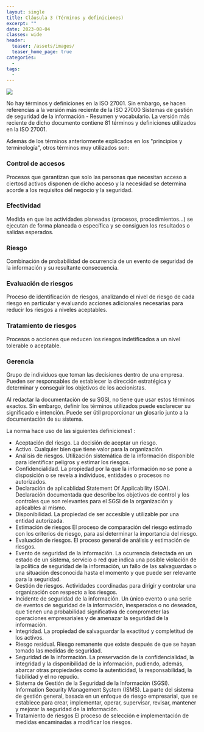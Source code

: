 ```yaml
---
layout: single
title: Cláusula 3 (Términos y definiciones)
excerpt: ""
date: 2023-08-04
classes: wide
header:
  teaser: /assets/images/
  teaser_home_page: true
categories:
  - 
tags:
  - 
---
```


![](/assets/images/)

No hay términos y definiciones en la ISO 27001. Sin embargo, se hacen referencias a la versión más reciente de la ISO 27000 Sistemas de gestión de seguridad de la información - Resumen y vocabulario. La versión más reciente de dicho documento contiene 81 términos y definiciones utilizados en la ISO 27001.

Además de los términos anteriormente explicados en los "principios y terminología", otros términos muy utilizados son:

### Control de accesos

Procesos que garantizan que solo las personas que necesitan acceso a ciertosd activos disponen de dicho
acceso y la necesidad se determina acorde a los requisitos del negocio y la seguridad.

### Efectividad

Medida en que las actividades planeadas (procesos, procedimientos...) se ejecutan de forma planeada o específica y se consiguen los resultados o salidas esperados.

### Riesgo

Combinación de probabilidad de ocurrencia de un evento de seguridad de la información y su resultante consecuencia.

### Evaluación de riesgos

Proceso de identificación de riesgos, analizando el nivel de riesgo de cada riesgo en particular y evaluando acciones adicionales necesarias para reducir los riesgos a niveles aceptables.

### Tratamiento de riesgos

Procesos o acciones que reducen los riesgos indetificados a un nivel tolerable o aceptable.

### Gerencia

Grupo de individuos que toman las decisiones dentro de una empresa. Pueden ser responsables de establecer la dirección estratégica y determinar y conseguir los objetivos de los accionistas.

Al redactar la documentación de su SGSI, no tiene que usar estos términos exactos. Sin embargo, definir los términos utilizados puede esclarecer su significado e intención. Puede ser útil proporcionar un glosario junto a la documentación de su sistema.

La norma hace uso de las siguientes definiciones1 :

* Aceptación del riesgo. La decisión de aceptar un riesgo.
* Activo. Cualquier bien que tiene valor para la organización.
* Análisis de riesgos. Utilización sistemática de la información disponible para identificar peligros y estimar los riesgos.
* Confidencialidad. La propiedad por la que la información no se pone a disposición o se revela a individuos, entidades o procesos no autorizados.
* Declaración de aplicablidad Statement Of Applicability (SOA). Declaración documentada que describe los objetivos de control y los controles que son relevantes para el SGSI de la organización y aplicables al mismo.
* Disponibilidad. La propiedad de ser accesible y utilizable por una entidad autorizada.
* Estimación de riesgos El proceso de comparación del riesgo estimado con los criterios de riesgo, para así determinar la importancia del riesgo.
* Evaluación de riesgos. El proceso general de análisis y estimación de riesgos.
* Evento de seguridad de la información. La ocurrencia detectada en un estado de un sistema, servicio o red que indica una posible violación de la política de seguridad de la información, un fallo de las salvaguardas o una situación desconocida hasta el momento y que puede ser relevante para la
seguridad.
* Gestión de riesgos. Actividades coordinadas para dirigir y controlar una organización con respecto a los riesgos.
* Incidente de seguridad de la información. Un único evento o una serie de eventos de seguridad de la información, inesperados o no deseados, que tienen una probabilidad significativa de comprometer las operaciones empresariales y de amenazar la seguridad de la información.
* Integridad. La propiedad de salvaguardar la exactitud y completitud de los activos.
* Riesgo residual. Riesgo remanente que existe después de que se hayan tomado las medidas de seguridad.
* Seguridad de la información. La preservación de la confidencialidad, la integridad y la disponibilidad de la información, pudiendo, además, abarcar otras propiedades como la autenticidad, la responsabilidad, la fiabilidad y el no repudio.
* Sistema de Gestión de la Seguridad de la Información (SGSI). Information Security Management System (ISMS). La parte del sistema de gestión general, basada en un enfoque de riesgo empresarial, que se establece para crear, implementar, operar, supervisar, revisar, mantener y mejorar la seguridad de la información.
* Tratamiento de riesgos El proceso de selección e implementación de medidas encaminadas a modificar los riesgos.
